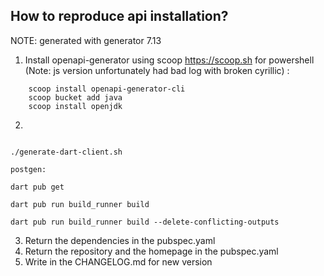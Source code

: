 ## How to reproduce api installation?


NOTE: generated with generator 7.13


1. Install openapi-generator using scoop https://scoop.sh for powershell (Note: js version unfortunately had bad log with broken cyrillic) :
```
    scoop install openapi-generator-cli
    scoop bucket add java
    scoop install openjdk
```
2. 
```

./generate-dart-client.sh

postgen:

dart pub get

dart pub run build_runner build

dart pub run build_runner build --delete-conflicting-outputs
```
3. Return the dependencies in the pubspec.yaml
4. Return the repository and the homepage in the pubspec.yaml
5. Write in the CHANGELOG.md for new version
